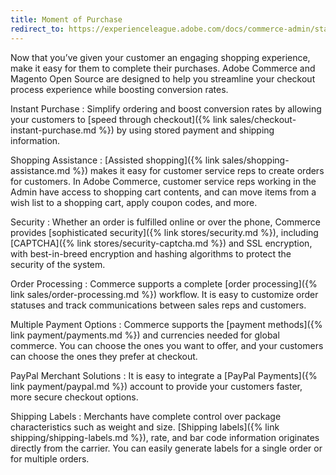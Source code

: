 ```yaml
---
title: Moment of Purchase
redirect_to: https://experienceleague.adobe.com/docs/commerce-admin/start/storefront/enhanced-experiences.html
---
```


Now that you’ve given your customer an engaging shopping experience, make it easy for them to complete their purchases. Adobe Commerce and Magento Open Source are designed to help you streamline your checkout process experience while boosting conversion rates.

Instant Purchase
:  Simplify ordering and boost conversion rates by allowing your customers to [speed through checkout]({% link sales/checkout-instant-purchase.md %}) by using stored payment and shipping information.

Shopping Assistance
:  [Assisted shopping]({% link sales/shopping-assistance.md %}) makes it easy for customer service reps to create orders for customers. In Adobe Commerce, customer service reps working in the Admin have access to shopping cart contents, and can move items from a wish list to a shopping cart, apply coupon codes, and more.

Security
:  Whether an order is fulfilled online or over the phone, Commerce provides [sophisticated security]({% link stores/security.md %}), including [CAPTCHA]({% link stores/security-captcha.md %}) and SSL encryption, with best-in-breed encryption and hashing algorithms to protect the security of the system.

Order Processing
:  Commerce supports a complete [order processing]({% link sales/order-processing.md %}) workflow. It is easy to customize order statuses and track communications between sales reps and customers.

Multiple Payment Options
:  Commerce supports the [payment methods]({% link payment/payments.md %}) and currencies needed for global commerce. You can choose the ones you want to offer, and your customers can choose the ones they prefer at checkout.

PayPal Merchant Solutions
:  It is easy to integrate a [PayPal Payments]({% link payment/paypal.md %}) account to provide your customers faster, more secure checkout options.

Shipping Labels
:  Merchants have complete control over package characteristics such as weight and size. [Shipping labels]({% link shipping/shipping-labels.md %}), rate, and bar code information originates directly from the carrier. You can easily generate labels for a single order or for multiple orders.
